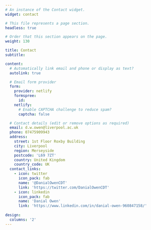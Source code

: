 ```yaml
---
# An instance of the Contact widget.
widget: contact

# This file represents a page section.
headless: true

# Order that this section appears on the page.
weight: 130

title: Contact
subtitle:

content:
  # Automatically link email and phone or display as text?
  autolink: true

  # Email form provider
  form:
    provider: netlify
    formspree:
      id:
    netlify:
      # Enable CAPTCHA challenge to reduce spam?
      captcha: false

  # Contact details (edit or remove options as required)
  email: d.w.owen@liverpool.ac.uk
  phone: 07475909943
  address:
    street: 1st Floor Roxby Building
    city: Liverpool
    region: Merseyside
    postcode: 'L69 7ZT'
    country: United Kingdom
    country_code: UK
  contact_links:
    - icon: twitter
      icon_pack: fab
      name: '@DanialOwenCDT'
      link: 'https://twitter.com/DanialOwenCDT'
    - icon: linkedin
      icon_pack: fab
      name: 'Danial Owen'
      link: 'https://www.linkedin.com/in/danial-owen-960847158/'
    
design:
  columns: '2'
---
```

